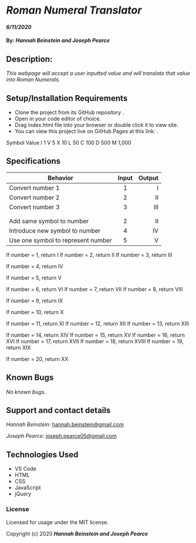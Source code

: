 # _Roman Numeral Translator_

#### _6/11/2020_

#### By: _**Hannah Beinstein and Joseph Pearce**_

## Description:

_This webpage will accept a user inputted value and will translate that value into Roman Numerals._

## Setup/Installation Requirements

* Clone the project from its GitHub repository .
* Open in your code editor of choice.
* Drag index.html file into your browser or double click it to view site.
* You can view this project live on GitHub Pages at this link: .

Symbol  Value
I       1
V       5
X       10
L       50
C       100
D       500
M       1,000

## Specifications

| Behavior       | Input         | Output  |
| ------------- |:-------------:| -----:|
| Convert number 1 |  1 | I | 
| Convert number 2 |  2 | II | 
| Convert number 3 |  3 | III | 
| |  |  | 
|  |  | |
| Add same symbol to number | 2 | II |
| Introduce new symbol to number | 4 | IV |
| Use one symbol to represent number | 5 | V |

If number = 1, return I
If number = 2, return II
If number = 3, return III

If number = 4, return IV

If number = 5, return V

If number = 6, return VI
If number = 7, return VII
If number = 8, return VIII

If number = 9, return IX

If number = 10, return X

If number = 11, return XI
If number = 12, return XII
If number = 13, return XIII

If number = 14, return XIV
If number = 15, return XV
If number = 16, return XVI
If number = 17, return XVII
If number = 18, return XVIII
If number = 19, return XIX

If number = 20, return XX
      





## Known Bugs

_No known bugs._

## Support and contact details

_Hannah Beinstein:_ 
hannah.beinstein@gmail.com

_Joseph Pearce:_
joseph.pearce05@gmail.com


## Technologies Used

* VS Code
* HTML
* CSS
* JavaScript
* jQuery

### License

Licensed for usage under the MIT license.

Copyright (c) 2020 **_Hannah Beinstein and Joseph Pearce_**